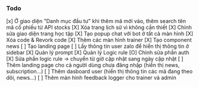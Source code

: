 ### Todo

[x] Ở giao diện "Danh mục đầu tư" khi thêm mã mới vào, thêm search tên mã cổ phiếu từ API stocks
[X] Xóa trang lịch sử vì không cần thiết
[X] Chỉnh sửa giao diện trang học tập
[X] Tạo popup chat với bot ở tất cả màn hình
[X] Xóa code & Revork code
[X] Thêm các màn hình trainer
[X] Tạo component news
[ ] Tạo landing page
[ ] Lấy thông tin user zalo để hiển thị thông tin ở sidebar
[X] Quản lý prompt
[X] Quản lý Logic rule
[O] Chỉnh sửa phần auth
[X] Sửa phần logic rule -> chuyển từ giờ cập nhật sang ngày cập nhật
[ ] Thêm landing page cho cả người dùng chưa đăng nhập (hiển thị news, subscription...)
[ ] Thêm dasboard user (hiển thị thông tin các mã đang theo dõi, news...)
[ ] Thêm màn hình feedback logger cho trainer và admin

